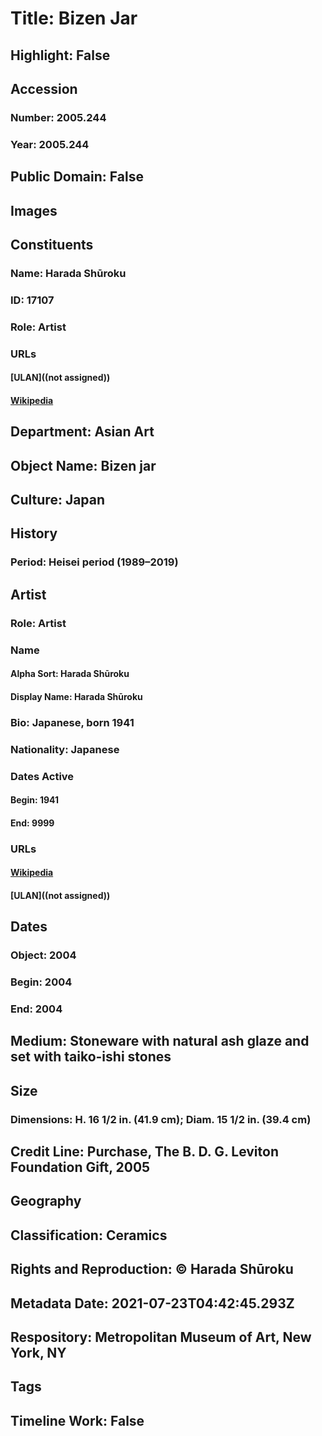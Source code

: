 # Title: Bizen Jar
## Highlight: False
## Accession
### Number: 2005.244
### Year: 2005.244
## Public Domain: False
## Images
## Constituents
### Name: Harada Shūroku
### ID: 17107
### Role: Artist
### URLs
#### [ULAN]((not assigned))
#### [Wikipedia](https://www.wikidata.org/wiki/Q94683046)
## Department: Asian Art
## Object Name: Bizen jar
## Culture: Japan
## History
### Period: Heisei period (1989–2019)
## Artist
### Role: Artist
### Name
#### Alpha Sort: Harada Shūroku
#### Display Name: Harada Shūroku
### Bio: Japanese, born 1941
### Nationality: Japanese
### Dates Active
#### Begin: 1941
#### End: 9999
### URLs
#### [Wikipedia](https://www.wikidata.org/wiki/Q94683046)
#### [ULAN]((not assigned))
## Dates
### Object: 2004
### Begin: 2004
### End: 2004
## Medium: Stoneware with natural ash glaze and set with taiko-ishi stones
## Size
### Dimensions: H. 16 1/2 in. (41.9 cm); Diam. 15 1/2 in. (39.4 cm)
## Credit Line: Purchase, The B. D. G. Leviton Foundation Gift, 2005
## Geography
## Classification: Ceramics
## Rights and Reproduction: © Harada Shūroku
## Metadata Date: 2021-07-23T04:42:45.293Z
## Respository: Metropolitan Museum of Art, New York, NY
## Tags
## Timeline Work: False